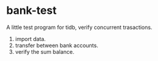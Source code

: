 # bank-test
A little test program for tidb, verify concurrent trasactions.

1. import data.
2. transfer between bank accounts.
3. verify the sum balance.
